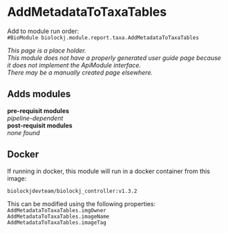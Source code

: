 # AddMetadataToTaxaTables
Add to module run order:                    
`#BioModule biolockj.module.report.taxa.AddMetadataToTaxaTables`

*This page is a place holder.*                   
*This module does not have a properly generated user guide page because it does not implement the ApiModule interface.*                   
*There may be a manually created page elsewhere.*

## Adds modules 
**pre-requisit modules**                    
*pipeline-dependent*                   
**post-requisit modules**                    
*none found*                   

## Docker 
If running in docker, this module will run in a docker container from this image:<br>
```
biolockjdevteam/biolockj_controller:v1.3.2
```
This can be modified using the following properties:<br>
`AddMetadataToTaxaTables.imgOwner`<br>
`AddMetadataToTaxaTables.imageName`<br>
`AddMetadataToTaxaTables.imageTag`<br>

